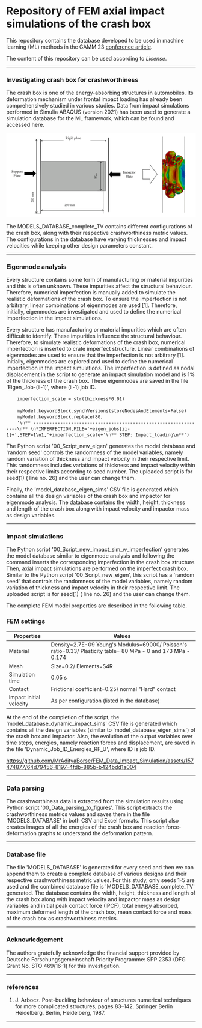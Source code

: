 # Repository of FEM axial impact simulations of the crash box

This repository contains the database developed to be used in machine learning (ML) methods in the GAMM 23 [conference article](https://onlinelibrary.wiley.com/doi/full/10.1002/pamm.202300145).

The content of this repository can be used according to *License*.

---
### Investigating crash box for crashworthiness 

The crash box is one of the energy-absorbing structures in automobiles. Its deformation mechanism under frontal impact loading has already been comprehensively studied in various studies. Data from impact simulations performed in Simulia ABAQUS (version 2021) has been used to generate a simulation database for the ML framework, which can be found and accessed here. 

![simulation method depiction](Assets/Simulation_method_simple.png)

The MODELS_DATABASE_complete_TV contains different configurations of the crash box, along with their respective crashworthiness metric values. The configurations in the database have varying thicknesses and impact velocities while keeping other design parameters constant.

---
### Eigenmode analysis

Every structure contains some form of manufacturing or material impurities and this is often unknown. These impurities affect the structural behaviour. Therefore, numerical imperfection is manually added to simulate the realistic deformations of the crash box. To ensure the imperfection is not arbitrary, linear combinations of eigenmodes are used [1]. Therefore, initially, eigenmodes are investigated and used to define the numerical imperfection in the impact simulations.


Every structure has manufacturing or material impurities which are often difficult to identify. These impurities influence the structural behaviour. Therefore, to simulate realistic deformations of the crash box, numerical imperfection is inserted to crate imperfect structure. Linear combinations of eigenmodes are used to ensure that the imperfection is not arbitrary [1]. Initially, eigenmodes are explored and used to define the numerical imperfection in the impact simulations. The imperfection is defined as nodal displacement in the script to generate an impact simulation model and is 1% of the thickness of the crash box. These eigenmodes are saved in the file 'Eigen_Job-(ii-1)', where (ii-1) job ID.

```
    imperfection_scale = str(thickness*0.01)
    
    myModel.keywordBlock.synchVersions(storeNodesAndElements=False)
    myModel.keywordBlock.replace(80, 
    '\n** ----------------------------------------------------------------\n** \n*IMPERFECTION,FILE='+eigen_jobs[ii-1]+',STEP=1\n1,'+imperfection_scale+'\n** STEP: Impact_loading\n**')

```

The Python script '00_Script_new_eigen' generates the model database and 'random seed' controls the randomness of the model variables, namely random variation of thickness and impact velocity in their respective limit. This randomness includes variations of thickness and impact velocity within their respective limits according to seed number. The uploaded script is for seed(1) ( line no. 26) and the user can change them. 

Finally, the 'model_database_eigen_sims' CSV file is generated which contains all the design variables of the crash box and impactor for eigenmode analysis. The database contains the width, height, thickness and length of the crash box along with impact velocity and impactor mass as design variables. 

---
### Impact simulations

The Python script '00_Script_new_impact_sim_w_imperfection' generates the model database similar to eigenmode analysis and following the command inserts the corresponding imperfection in the crash box structure. Then, axial impact simulations are performed on the imperfect crash box. Similar to the Python script '00_Script_new_eigen', this script has a 'random seed' that controls the randomness of the model variables, namely random variation of thickness and impact velocity in their respective limit. The uploaded script is for seed(1) ( line no. 26) and the user can change them. 

The complete FEM model properties are described in the following table.

### FEM settings

| Properties | Values |
| ------------- | ------------- |
| Material | Density=2.7E-09 Young's Modulus=69000/ Poisson's ratio=0.33/ Plasticity table= 80 MPa - 0 and 173 MPa - 0.174 |
| Mesh | Size=0.2/ Elements=S4R |
| Simulation time  | 0.05 s  |
| Contact | Frictional coefficient=0.25/ normal "Hard" contact |
| Impact initial velocity  | As per configuration (listed in the database) |

At the end of the completion of the script, the 'model_database_dynamic_impact_sims' CSV file is generated which contains all the design variables (similar to 'model_database_eigen_sims') of the crash box and impactor. Also, the evolution of the output variables over time steps, energies, namely reaction forces and displacement, are saved in the file 'Dynamic_Job_ID_Energies_RF_U', where ID is job ID.

https://github.com/MrAdityaBorse/FEM_Data_Impact_Simulation/assets/157474877/64d79456-8197-4fdb-885b-b424bdd1a004

---
### Data parsing 

The crashworthiness data is extracted from the simulation results using Python script '00_Data_parsing_to_figures'. This script extracts the crashworthiness metrics values and saves them in the file 'MODELS_DATABASE' in both CSV and Excel formats. This script also creates images of all the energies of the crash box and reaction force-deformation graphs to understand the deformation pattern.

---
### Database file

The file 'MODELS_DATABASE' is generated for every seed and then we can append them to create a complete database of various designs and their respective crashworthiness metric values. For this study, only seeds 1-5 are used and the combined database file is 'MODELS_DATABASE_complete_TV' generated. The database contains the width, height, thickness and length of the crash box along with impact velocity and impactor mass as design variables and initial peak contact force (IPCF), total energy absorbed, maximum deformed length of the crash box, mean contact force and mass of the crash box as crashworthiness metrics.

---
### Acknowledgement

The authors gratefully acknowledge the financial support provided by Deutsche Forschungsgemeinschaft Priority Programme: SPP 2353 (DFG Grant No. STO 469/16-1) for this investigation.

---
### references

1.  J. Arbocz. Post-buckling behaviour of structures numerical techniques for more complicated structures, pages 83–142. Springer Berlin Heidelberg, Berlin, Heidelberg, 1987.

---

